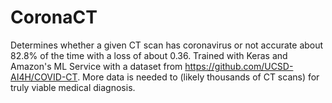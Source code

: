 # CoronaCT
Determines whether a given CT scan has coronavirus or not accurate about 82.8% of the time with a loss of about 0.36. Trained with Keras and Amazon's ML Service with a dataset from https://github.com/UCSD-AI4H/COVID-CT. More data is needed to (likely thousands of CT scans) for truly viable medical diagnosis.
